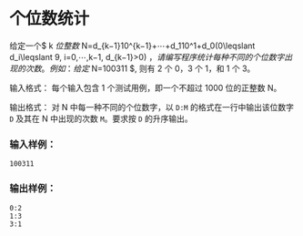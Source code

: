 # 个位数统计
给定一个$ k $位整数$ N=d_{k−1}10^{k−1}+⋯+d_110^1+d_0(0\leqslant d_i\leqslant 9, i=0,⋯,k−1, d_{k−1}>0) $，请编写程序统计每种不同的个位数字出现的次数。例如：给定$ N=100311 $, 则有 2 个 0，3 个 1，和 1 个 3。

输入格式：
每个输入包含 1 个测试用例，即一个不超过 1000 位的正整数 N。

输出格式：
对 N 中每一种不同的个位数字，以 `D:M` 的格式在一行中输出该位数字 `D` 及其在 N 中出现的次数 `M`。要求按 `D` 的升序输出。

### 输入样例：
```
100311
```
### 输出样例：
```
0:2
1:3
3:1
```
